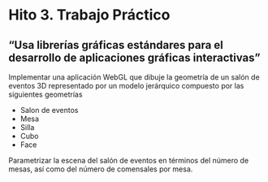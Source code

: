 # Hito 3. Trabajo Práctico
## “Usa librerías gráficas estándares para el desarrollo de aplicaciones gráficas interactivas”

Implementar una aplicación WebGL que dibuje la geometría de un salón de eventos 3D
representado por un modelo jerárquico compuesto por las siguientes geometrías

* Salon de eventos
* Mesa
* Silla
* Cubo
* Face

Parametrizar la escena del salón de eventos en términos del número de mesas, así como del
número de comensales por mesa.
